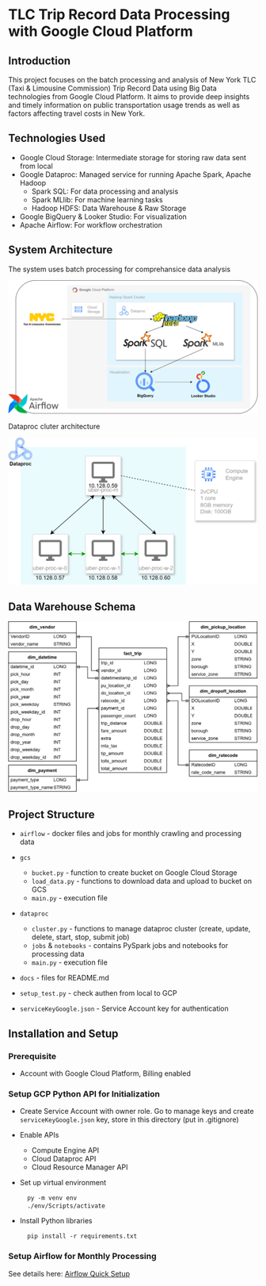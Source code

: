 # TLC Trip Record Data Processing with Google Cloud Platform

## Introduction

This project focuses on the batch processing and analysis of New York TLC (Taxi & Limousine Commission) Trip Record Data using Big Data technologies from Google Cloud Platform. It aims to provide deep insights and timely information on public transportation usage trends as well as factors affecting travel costs in New York.

## Technologies Used

- Google Cloud Storage: Intermediate storage for storing raw data sent from local
- Google Dataproc: Managed service for running Apache Spark, Apache Hadoop
    - Spark SQL: For data processing and analysis
    - Spark MLlib: For machine learning tasks
    - Hadoop HDFS: Data Warehouse & Raw Storage
- Google BigQuery & Looker Studio: For visualization
- Apache Airflow: For workflow orchestration

## System Architecture

The system uses batch processing for comprehansice data analysis

![data-pipeline](docs/pipeline.png)

Dataproc cluter architecture

![dataproc-cluster](docs/dataproc-cluster.png)

## Data Warehouse Schema

![warehouse-schema](docs/schema.png)

## Project Structure

- `airflow` - docker files and jobs for monthly crawling and processing data

- `gcs`
  - `bucket.py` - function to create bucket on Google Cloud Storage
  - `load_data.py` - functions to download data and upload to bucket on GCS
  - `main.py` - execution file

- `dataproc`
  - `cluster.py` - functions to manage dataproc cluster (create, update, delete, start, stop, submit job)
  - `jobs` & `notebooks` - contains PySpark jobs and notebooks for processing data
  - `main.py` - execution file

- `docs` - files for README.md
- `setup_test.py` - check authen from local to GCP
- `serviceKeyGoogle.json` - Service Account key for authentication

## Installation and Setup

### Prerequisite
- Account with Google Cloud Platform, Billing enabled

### Setup GCP Python API for Initialization
- Create Service Account with owner role. Go to manage keys and create `serviceKeyGoogle.json` key, store in this directory  (put in .gitignore)
- Enable APIs
  - Compute Engine API
  - Cloud Dataproc API
  - Cloud Resource Manager API
- Set up virtual environment

        py -m venv env
        ./env/Scripts/activate

- Install Python libraries

        pip install -r requirements.txt

### Setup Airflow for Monthly Processing

See details here: [Airflow Quick Setup](airflow/instruction.md)